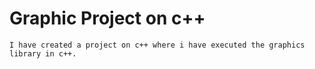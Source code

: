 # Graphic Project on c++
	I have created a project on c++ where i have executed the graphics library in c++.
	